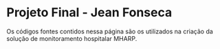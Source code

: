 # Projeto Final - Jean Fonseca

Os códigos fontes contidos nessa página são os utilizados na criação da solução de monitoramento hospitalar MHARP.
